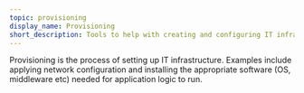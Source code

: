 ```yaml
---
topic: provisioning
display_name: Provisioning
short_description: Tools to help with creating and configuring IT infrastructure.
---
```

Provisioning is the process of setting up IT infrastructure. Examples include applying network configuration and installing the appropriate software (OS, middleware etc) needed for application logic to run.
